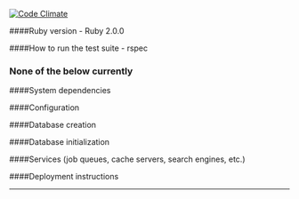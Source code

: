 [![Code Climate](https://codeclimate.com/github/jemaddux/2ndBookcase.png)](https://codeclimate.com/github/jemaddux/2ndBookcase)

####Ruby version - Ruby 2.0.0

####How to run the test suite - rspec

### None of the below currently

####System dependencies

####Configuration

####Database creation

####Database initialization

####Services (job queues, cache servers, search engines, etc.)

####Deployment instructions

------